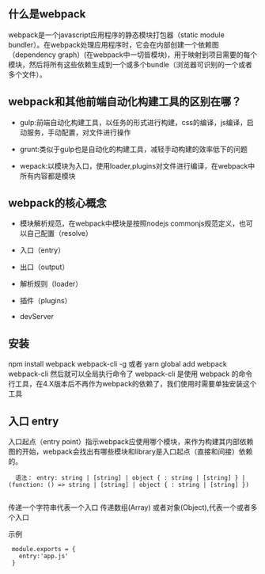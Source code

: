 ## 什么是webpack
webpack是一个javascript应用程序的静态模块打包器（static module bundler）。在webpack处理应用程序时，它会在内部创建一个依赖图（dependency graph）(在webpack中一切皆模块)，用于映射到项目需要的每个模块，然后将所有这些依赖生成到一个或多个bundle（浏览器可识别的一个或者多个文件）。

##  webpack和其他前端自动化构建工具的区别在哪？
  
  * gulp:前端自动化构建工具，以任务的形式进行构建，css的编译，js编译，启动服务，手动配置，对文件进行操作
  
  * grunt:类似于gulp也是自动化的构建工具，减轻手动构建的效率低下的问题
  
  * wepack:以模块为入口，使用loader,plugins对文件进行编译，在webpack中所有内容都是模块
 
## webpack的核心概念
  
  * 模块解析规范，在webpack中模块是按照nodejs commonjs规范定义，也可以自己配置（resolve）
  
  * 入口（entry）
  
  * 出口（output）
  
  * 解析规则（loader）

  * 插件（plugins）
  
  * devServer

## 安装
  npm install webpack webpack-cli -g 或者 yarn global add webpack webpack-cli 然后就可以全局执行命令了 webpack-cli 是使用 webpack 的命令行工具，在4.X版本后不再作为webpack的依赖了，我们使用时需要单独安装这个工具
  
 ## 入口 entry
 
  入口起点（entry point）指示webpack应使用哪个模块，来作为构建其内部依赖图的开始，webpack会找出有哪些模块和library是入口起点（直接和间接）依赖的。
  
  ```
    语法： entry: string | [string] | object { : string | [string] } | (function: () => string | [string] | object { : string | [string] })
    
  ```
  传递一个字符串代表一个入口
  传递数组(Array) 或者对象(Object),代表一个或者多个入口
  
  示例
    
   ```
    module.exports = {
      entry:'app.js'
    }
   ```
